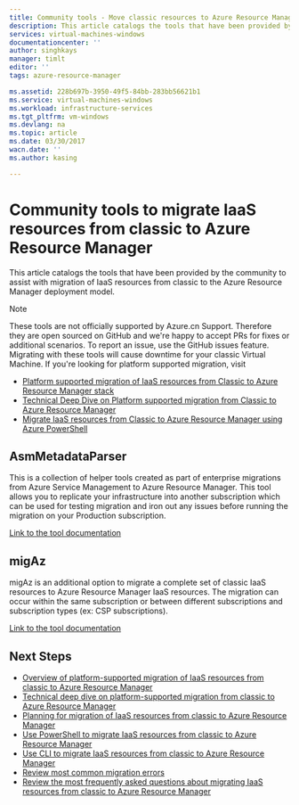 ```yaml
---
title: Community tools - Move classic resources to Azure Resource Manager | Azure
description: This article catalogs the tools that have been provided by the community to help migrate IaaS resources from classic to the Azure Resource Manager deployment model.
services: virtual-machines-windows
documentationcenter: ''
author: singhkays
manager: timlt
editor: ''
tags: azure-resource-manager

ms.assetid: 228b697b-3950-49f5-84bb-283bb56621b1
ms.service: virtual-machines-windows
ms.workload: infrastructure-services
ms.tgt_pltfrm: vm-windows
ms.devlang: na
ms.topic: article
ms.date: 03/30/2017
wacn.date: ''
ms.author: kasing

---
```

# Community tools to migrate IaaS resources from classic to Azure Resource Manager
This article catalogs the tools that have been provided by the community to assist with migration of IaaS resources from classic to the Azure Resource Manager deployment model.

> [!NOTE]
> These tools are not officially supported by Azure.cn Support. Therefore they are open sourced on GitHub and we're happy to accept PRs for fixes or additional scenarios. To report an issue, use the GitHub issues feature.
> <br/> 
> Migrating with these tools will cause downtime for your classic Virtual Machine. If you're looking for platform supported migration, visit 
> * [Platform supported migration of IaaS resources from Classic to Azure Resource Manager stack](migration-classic-resource-manager-overview.md)
> * [Technical Deep Dive on Platform supported migration from Classic to Azure Resource Manager](migration-classic-resource-manager-deep-dive.md)
> * [Migrate IaaS resources from Classic to Azure Resource Manager using Azure PowerShell](migration-classic-resource-manager-ps.md)
> 
> 

## AsmMetadataParser
This is a collection of helper tools created as part of enterprise migrations from Azure Service Management to Azure Resource Manager. This tool allows you to replicate your infrastructure into another subscription which can be used for testing migration and iron out any issues before running the migration on your Production subscription.

[Link to the tool documentation](https://github.com/Azure/classic-iaas-resourcemanager-migration/tree/master/AsmToArmMigrationApiToolset)

## migAz
migAz is an additional option to migrate a complete set of classic IaaS resources to Azure Resource Manager IaaS resources. The migration can occur within the same subscription or between different subscriptions and subscription types (ex: CSP subscriptions).

[Link to the tool documentation](https://github.com/Azure/classic-iaas-resourcemanager-migration/tree/master/migaz)

## Next Steps

* [Overview of platform-supported migration of IaaS resources from classic to Azure Resource Manager](migration-classic-resource-manager-overview.md?toc=%2fvirtual-machines%2fwindows%2ftoc.json)
* [Technical deep dive on platform-supported migration from classic to Azure Resource Manager](migration-classic-resource-manager-deep-dive.md?toc=%2fvirtual-machines%2fwindows%2ftoc.json)
* [Planning for migration of IaaS resources from classic to Azure Resource Manager](migration-classic-resource-manager-plan.md?toc=%2fvirtual-machines%2fwindows%2ftoc.json)
* [Use PowerShell to migrate IaaS resources from classic to Azure Resource Manager](migration-classic-resource-manager-ps.md?toc=%2fvirtual-machines%2fwindows%2ftoc.json)
* [Use CLI to migrate IaaS resources from classic to Azure Resource Manager](../linux/migration-classic-resource-manager-cli.md?toc=%2fvirtual-machines%2fwindows%2ftoc.json)
* [Review most common migration errors](migration-classic-resource-manager-errors.md?toc=%2fvirtual-machines%2fwindows%2ftoc.json)
* [Review the most frequently asked questions about migrating IaaS resources from classic to Azure Resource Manager](migration-classic-resource-manager-faq.md?toc=%2fvirtual-machines%2fwindows%2ftoc.json)
